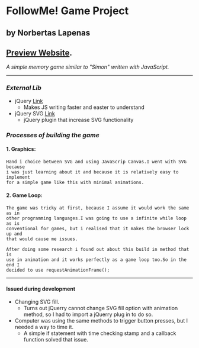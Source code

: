 # **FollowMe! Game Project**
## by Norbertas Lapenas
## [Preview Website](#).

*A simple memory game similar to "Simon" written with JavaScript.*

---

### *External Lib*

* jQuery [Link](https://jquery.com/)
  * Makes JS writing faster and easter to understand
* jQuery SVG [Link](http://keith-wood.name/svg.html)
  * jQuery plugin that increase SVG functionality


### *Processes of building the game*

#### 1. Graphics:
    Hand i choice between SVG and using JavaScrip Canvas.I went with SVG because
    i was just learning about it and because it is relatively easy to implement
    for a simple game like this with minimal animations.

#### 2. Game Loop:
    The game was tricky at first, because I assume it would work the same as in
    other programming languages.I was going to use a infinite while loop as is
    conventional for games, but i realised that it makes the browser lock up and
    that would cause me issues.

    After doing some research i found out about this build in method that is
    use in animation and it works perfectly as a game loop too.So in the end I
    decided to use requestAnimationFrame();


---
#### Issued during development
* Changing SVG fill.
  * Turns out jQuerry cannot change SVG fill option with animation method,
  so I had to import a jQuerry plug in to do so.
* Computer was using the same methods to trigger button presses, but I needed a
way to time it.
  * A simple if statement with time checking stamp and a callback function solved
  that issue.

